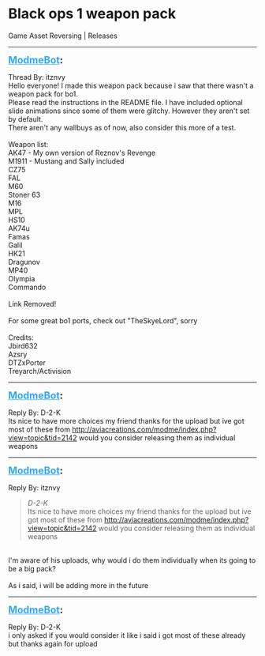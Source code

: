 # Black ops 1 weapon pack
Game Asset Reversing | Releases

---
<strong style="font-size: 1.4em;"><span style="text-decoration: underline;text-decoration-color: #34a7f9;"><span style="color:#34a7f9;">ModmeBot</span></span>:</strong>

<p>Thread By: itznvy<br />Hello everyone! I made this weapon pack because i saw that there wasn&#39;t a weapon pack for bo1. <br />Please read the instructions in the README file. I have included optional slide animations since some of them were glitchy. However they aren&#39;t set by default.<br />There aren&#39;t any wallbuys as of now, also consider this more of a test. <br /> <br />Weapon list:<br />AK47 - My own version of Reznov&#39;s Revenge<br />M1911 - Mustang and Sally included<br />CZ75 <br />FAL<br />M60<br />Stoner 63<br />M16<br />MPL<br />HS10<br />AK74u<br />Famas<br />Galil<br />HK21<br />Dragunov<br />MP40<br />Olympia<br />Commando<br /> <br />Link Removed!<br /> <br />For some great bo1 ports, check out &quot;TheSkyeLord&quot;, sorry<br /> <br />Credits:<br />Jbird632<br />Azsry<br />DTZxPorter<br />Treyarch/Activision</p>

---
<strong style="font-size: 1.4em;"><span style="text-decoration: underline;text-decoration-color: #34a7f9;"><span style="color:#34a7f9;">ModmeBot</span></span>:</strong>

<p>Reply By: D-2-K<br />Its nice to have more choices my friend thanks for the upload but ive got most of these from <a href="http://aviacreations.com/modme/index.php?view=topic&tid=2142">http://aviacreations.com/modme/index.php?view=topic&amp;tid=2142</a> would you consider releasing them as individual weapons</p>

---
<strong style="font-size: 1.4em;"><span style="text-decoration: underline;text-decoration-color: #34a7f9;"><span style="color:#34a7f9;">ModmeBot</span></span>:</strong>

<p>Reply By: itznvy<br /><blockquote><em>D-2-K</em><br />Its nice to have more choices my friend thanks for the upload but ive got most of these from <a href="http://aviacreations.com/modme/index.php?view=topic&tid=2142">http://aviacreations.com/modme/index.php?view=topic&amp;tid=2142</a> would you consider releasing them as individual weapons  </blockquote><br /> I&#39;m aware of his uploads, why would i do them individually when its going to be a big pack?<br /> <br />As i said, i will be adding more in the future</p>

---
<strong style="font-size: 1.4em;"><span style="text-decoration: underline;text-decoration-color: #34a7f9;"><span style="color:#34a7f9;">ModmeBot</span></span>:</strong>

<p>Reply By: D-2-K<br />i only asked if you would consider it like i said i got most of these already but thanks again for upload</p>

